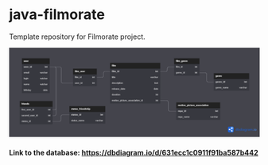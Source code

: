 # java-filmorate
Template repository for Filmorate project.

![Database](https://github.com/HUNTIPUS/java-filmorate/blob/add-friends-likes/images/first_db_Zhigulina.png)
#### Link to the database: https://dbdiagram.io/d/631ecc1c0911f91ba587b442